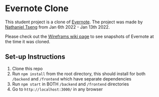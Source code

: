 # Evernote Clone
This student project is a clone of [Evernote](https://evernote.com/). The project was made by [Nathaniel Tseng](https://github.com/ntseng) from Jan 6th 2022 - Jan 13th 2022.

Please check out the [Wireframs wiki page](https://github.com/ntseng/aa-solo-react-project/wiki/Wireframes) to see snapshots of Evernote at the time it was cloned.

## Set-up Instructions
1. Clone this repo
2. Run `npm install` from the root directory, this should install for both `/backend` and `/frontend` which have separate dependencies
3. Run `npm start` in BOTH `/backend` and `/frontend` directories
4. Go to `http://localhost:3000/` in any browser
